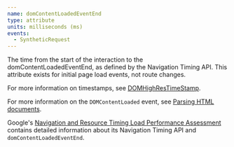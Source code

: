 ```yaml
---
name: domContentLoadedEventEnd
type: attribute
units: milliseconds (ms)
events:
  - SyntheticRequest
---
```


The time from the start of the interaction to the domContentLoadedEventEnd, as defined by the Navigation Timing API. This attribute exists for initial page load events, not route changes.

For more information on timestamps, see [DOMHighResTimeStamp](https://developer.mozilla.org/en-US/docs/Web/API/DOMHighResTimeStamp).

For more information on the `DOMContentLoaded` event, see [Parsing HTML documents](https://html.spec.whatwg.org/multipage/parsing.html#the-end).

Google's [Navigation and Resource Timing Load Performance Assessment](https://developers.google.com/web/fundamentals/performance/navigation-and-resource-timing) contains detailed information about its Navigation Timing API and `domContentLoadedEventEnd`.